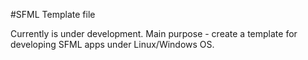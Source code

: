 #SFML Template file

Currently is under development. Main purpose - create a template for developing SFML apps under Linux/Windows OS.